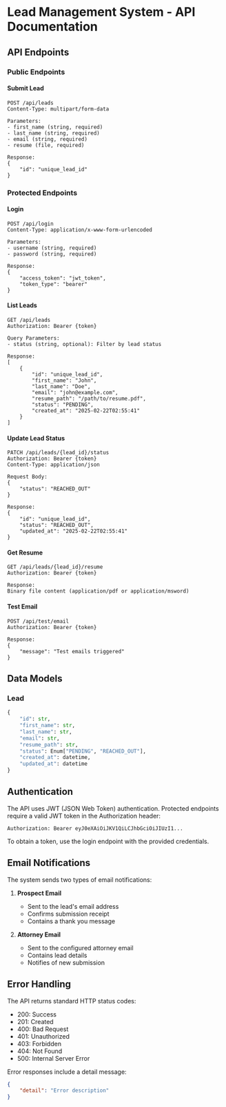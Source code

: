 # Lead Management System - API Documentation

## API Endpoints

### Public Endpoints

#### Submit Lead
```
POST /api/leads
Content-Type: multipart/form-data

Parameters:
- first_name (string, required)
- last_name (string, required)
- email (string, required)
- resume (file, required)

Response:
{
    "id": "unique_lead_id"
}
```

### Protected Endpoints

#### Login
```
POST /api/login
Content-Type: application/x-www-form-urlencoded

Parameters:
- username (string, required)
- password (string, required)

Response:
{
    "access_token": "jwt_token",
    "token_type": "bearer"
}
```

#### List Leads
```
GET /api/leads
Authorization: Bearer {token}

Query Parameters:
- status (string, optional): Filter by lead status

Response:
[
    {
        "id": "unique_lead_id",
        "first_name": "John",
        "last_name": "Doe",
        "email": "john@example.com",
        "resume_path": "/path/to/resume.pdf",
        "status": "PENDING",
        "created_at": "2025-02-22T02:55:41"
    }
]
```

#### Update Lead Status
```
PATCH /api/leads/{lead_id}/status
Authorization: Bearer {token}
Content-Type: application/json

Request Body:
{
    "status": "REACHED_OUT"
}

Response:
{
    "id": "unique_lead_id",
    "status": "REACHED_OUT",
    "updated_at": "2025-02-22T02:55:41"
}
```

#### Get Resume
```
GET /api/leads/{lead_id}/resume
Authorization: Bearer {token}

Response:
Binary file content (application/pdf or application/msword)
```

#### Test Email
```
POST /api/test/email
Authorization: Bearer {token}

Response:
{
    "message": "Test emails triggered"
}
```

## Data Models

### Lead
```python
{
    "id": str,
    "first_name": str,
    "last_name": str,
    "email": str,
    "resume_path": str,
    "status": Enum["PENDING", "REACHED_OUT"],
    "created_at": datetime,
    "updated_at": datetime
}
```

## Authentication

The API uses JWT (JSON Web Token) authentication. Protected endpoints require a valid JWT token in the Authorization header:

```
Authorization: Bearer eyJ0eXAiOiJKV1QiLCJhbGciOiJIUzI1...
```

To obtain a token, use the login endpoint with the provided credentials.

## Email Notifications

The system sends two types of email notifications:

1. **Prospect Email**
   - Sent to the lead's email address
   - Confirms submission receipt
   - Contains a thank you message

2. **Attorney Email**
   - Sent to the configured attorney email
   - Contains lead details
   - Notifies of new submission

## Error Handling

The API returns standard HTTP status codes:

- 200: Success
- 201: Created
- 400: Bad Request
- 401: Unauthorized
- 403: Forbidden
- 404: Not Found
- 500: Internal Server Error

Error responses include a detail message:
```json
{
    "detail": "Error description"
}
```
